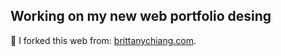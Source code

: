 ## Working on my new web portfolio desing

 🚨 I forked this web from: [brittanychiang.com](https://brittanychiang.com). 


